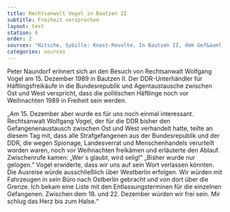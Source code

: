 ```yaml
---
title: Rechtsanwalt Vogel in Bautzen II
subtitle: Freiheit versprochen
layout: text
station: 6
order: 2
sources: "Nitsche, Sybille: Knast-Revolte. In Bautzen II, dem Gef&auml;ngnis f&uuml;r politisch Inhaftierte, treten die H&auml;ftlinge in einen Hungerstreik und gr&uuml;nden einen Gefangenenrat, in: Links, Christoph/ Nitsche, Sybille/ Taffelt, Antje (Hg.): Das wunderbare Jahr der Anarchie. Von der Kraft des zivilen Ungehorsam 1989/90, Berlin 2009, S. 84-90."
categories: sources
--- 
```

Peter Naundorf erinnert sich an den Besuch von Rechtsanwalt Wolfgang Vogel am 15. Dezember 1989 in Bautzen II. Der DDR-Unterh&auml;ndler f&uuml;r H&auml;ftlingsfreik&auml;ufe in die Bundesrepublik und Agentaustausche zwischen Ost und West verspricht, dass die politischen H&auml;ftlinge noch vor Weihnachten 1989 in Freiheit sein werden.

&bdquo;Am 15. Dezember aber wurde es f&uuml;r uns noch einmal interessant.
Rechtsanwalt Wolfgang Vogel, der f&uuml;r die DDR bisher den Gefangenenaustausch zwischen Ost und West verhandelt hatte, teilte an diesem Tag mit, dass alle Strafgefangenen aus der Bundesrepublik und der DDR, die wegen Spionage, Landesverrat und Menschenhandels verurteilt worden waren, noch vor Weihnachten freik&auml;men und erl&auml;uterte den Ablauf. Zwischenrufe kamen: &bdquo;Wer&acute;s glaubt, wird selig!&ldquo; &bdquo;Bisher wurde nur gelogen.&ldquo; Vogel erwiderte, dass wir uns auf sein Wort verlassen k&ouml;nnten. Die Ausreise w&uuml;rde ausschlie&szlig;lich &uuml;ber Westberlin erfolgen. Wir w&uuml;rden mit Fahrzeugen in sein B&uuml;ro nach Ostberlin gebracht und von dort &uuml;ber die Grenze. Ich bekam eine Liste mit den Entlassungsterminen f&uuml;r die einzelnen Gefangenen.
Zwischen dem 18. und 22. Dezember w&uuml;rden wir frei sein. Mir schlug das Herz bis zum Halse.&ldquo;